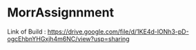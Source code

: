 # MorrAssignnment
Link of Build : https://drive.google.com/file/d/1KE4d-lONh3-pD-ogcEhbnYHGxjh4m6NC/view?usp=sharing
